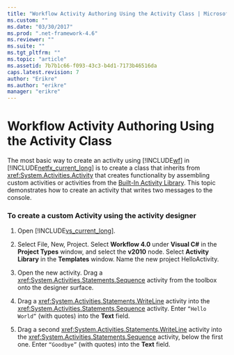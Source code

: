 ```yaml
---
title: "Workflow Activity Authoring Using the Activity Class | Microsoft Docs"
ms.custom: ""
ms.date: "03/30/2017"
ms.prod: ".net-framework-4.6"
ms.reviewer: ""
ms.suite: ""
ms.tgt_pltfrm: ""
ms.topic: "article"
ms.assetid: 7b7b1c66-f093-43c3-b4d1-7173b46516da
caps.latest.revision: 7
author: "Erikre"
ms.author: "erikre"
manager: "erikre"
---
```

# Workflow Activity Authoring Using the Activity Class
The most basic way to create an activity using [!INCLUDE[wf](../../../includes/wf-md.md)] in [!INCLUDE[netfx_current_long](../../../includes/netfx-current-long-md.md)] is to create a class that inherits from <xref:System.Activities.Activity> that creates functionality by assembling custom activities or activities from the [Built-In Activity Library](../../../docs/framework/wf/net-framework-4-5-built-in-activity-library.md). This topic demonstrates how to create an activity that writes two messages to the console.  
  
### To create a custom Activity using the activity designer  
  
1.  Open [!INCLUDE[vs_current_long](../../../includes/vs-current-long-md.md)].  
  
2.  Select File, New, Project. Select **Workflow 4.0** under **Visual C#** in the **Project Types** window, and select the **v2010** node. Select **Activity Library** in the **Templates** window. Name the new project HelloActivity.  
  
3.  Open the new activity.  Drag a <xref:System.Activities.Statements.Sequence> activity from the toolbox onto the designer surface.  
  
4.  Drag a <xref:System.Activities.Statements.WriteLine> activity into the <xref:System.Activities.Statements.Sequence> activity. Enter `“Hello World”` (with quotes) into the **Text** field.  
  
5.  Drag a second <xref:System.Activities.Statements.WriteLine> activity into the <xref:System.Activities.Statements.Sequence> activity, below the first one. Enter `“Goodbye”` (with quotes) into the **Text** field.